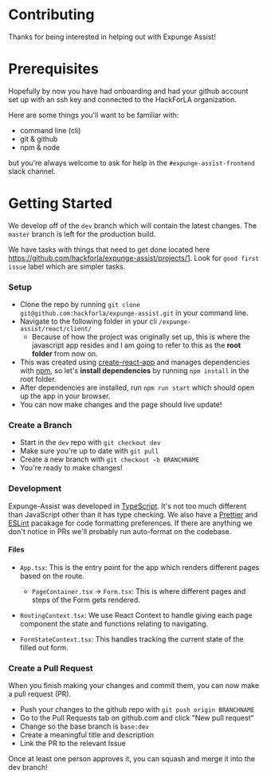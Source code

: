 # Contributing
Thanks for being interested in helping out with Expunge Assist!


# Prerequisites
Hopefully by now you have had onboarding and had your github account set up with an ssh key and connected to the HackForLA organization.

Here are some things you'll want to be familiar with:
* command line (cli)
* git & github
* npm & node

but you're always welcome to ask for help in the `#expunge-assist-frontend` slack channel.


# Getting Started
We develop off of the `dev` branch which will contain the latest changes. The `master` branch is left for the production build.

We have tasks with things that need to get done located here https://github.com/hackforla/expunge-assist/projects/1. Look for `good first issue` label which are simpler tasks.


### Setup
* Clone the repo by running `git clone git@github.com:hackforla/expunge-assist.git` in your command line.
* Navigate to the following folder in your cli `/expunge-assist/react/client/`
  - Because of how the project was originally set up, this is where the javascript app resides and I am going to refer to this as the __root folder__  from now on.
* This was created using [create-react-app](https://create-react-app.dev/) and manages dependencies with [npm](https://www.npmjs.com/), so let's __install dependencies__ by running `npm install` in the root folder.
* After dependencies are installed, run `npm run start` which should open up the app in your browser.
* You can now make changes and the page should live update!


### Create a Branch
* Start in the `dev` repo with `git checkout dev`
* Make sure you're up to date with `git pull`
* Create a new branch with `git checkout -b BRANCHNAME`
* You're ready to make changes!


### Development
Expunge-Assist was developed in [TypeScript](https://www.typescriptlang.org/). It's not too much different than JavaScript other than it has type checking. We also have a [Prettier](https://prettier.io/) and [ESLint](https://eslint.org/) pacakage for code formatting preferences. If there are anything we don't notice in PRs we'll probably run auto-format on the codebase.

#### Files
* `App.tsx`: This is the entry point for the app which renders different pages based on the route.
  * `PageContainer.tsx` -> `Form.tsx`: This is where different pages and steps of the Form gets rendered.

* `RoutingContext.tsx`: We use React Context to handle giving each page component the state and functions relating to navigating.
* `FormStateContext.tsx`: This handles tracking the current state of the filled out form.


### Create a Pull Request
When you finish making your changes and commit them, you can now make a pull request (PR).
* Push your changes to the github repo with `git push origin BRANCHNAME`
* Go to the Pull Requests tab on github.com and click "New pull request"
* Change so the base branch is `base:dev`
* Create a meaningful title and description
* Link the PR to the relevant Issue


Once at least one person approves it, you can squash and merge it into the dev branch!
